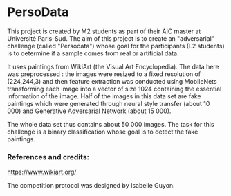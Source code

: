 # PersoData

This project is created by M2 students as part of their AIC master at Université Paris-Sud. The aim of this project is to create an "adversarial" challenge (called "Persodata") whose goal for the participants (L2 students) is to determine if a sample comes from real or artificial data.

It uses paintings from WikiArt (the Visual Art Encyclopedia). The data here was preprocessed : the images were resized to a fixed resolution of (224,244,3) and then feature extraction was conducted using MobileNets transforming each image into a vector of size 1024 containing the essential information of the image.
Half of the images in this data set are fake paintings which were generated through neural style transfer (about 10 000) and Generative Adversarial Network (about 15 000). 

The whole data set thus contains about 50 000 images.
The task for this challenge is a binary classification whose goal is to detect the fake paintings.

### References and credits: 

https://www.wikiart.org/

The competition protocol was designed by Isabelle Guyon.

